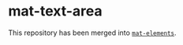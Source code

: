 # mat-text-area

This repository has been merged into [`mat-elements`](https://github.com/expandjs/max-elements).
